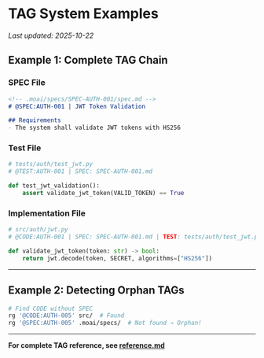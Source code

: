 # TAG System Examples

_Last updated: 2025-10-22_

## Example 1: Complete TAG Chain

### SPEC File
```markdown
<!-- .moai/specs/SPEC-AUTH-001/spec.md -->
# @SPEC:AUTH-001 | JWT Token Validation

## Requirements
- The system shall validate JWT tokens with HS256
```

### Test File
```python
# tests/auth/test_jwt.py
# @TEST:AUTH-001 | SPEC: SPEC-AUTH-001.md

def test_jwt_validation():
    assert validate_jwt_token(VALID_TOKEN) == True
```

### Implementation File
```python
# src/auth/jwt.py
# @CODE:AUTH-001 | SPEC: SPEC-AUTH-001.md | TEST: tests/auth/test_jwt.py

def validate_jwt_token(token: str) -> bool:
    return jwt.decode(token, SECRET, algorithms=["HS256"])
```

---

## Example 2: Detecting Orphan TAGs

```bash
# Find CODE without SPEC
rg '@CODE:AUTH-005' src/  # Found
rg '@SPEC:AUTH-005' .moai/specs/  # Not found → Orphan!
```

---

**For complete TAG reference, see [reference.md](reference.md)**

